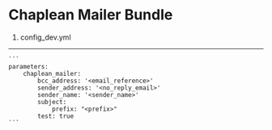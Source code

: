Chaplean Mailer Bundle
======================

1) config_dev.yml
-----------------

    ```
    parameters:
        chaplean_mailer:
            bcc_address: '<email_reference>'
            sender_address: '<no_reply_email>'
            sender_name: '<sender_name>'
            subject:
                prefix: "<prefix>"
            test: true
    ```